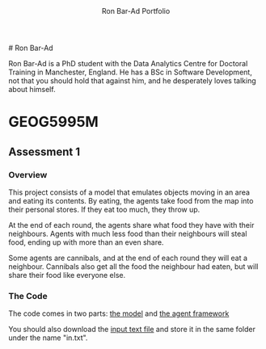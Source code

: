 <header>
Ron Bar-Ad Portfolio
</header>
<main>
# Ron Bar-Ad

Ron Bar-Ad is a PhD student with the Data Analytics Centre for Doctoral Training in Manchester, England. He has a BSc in Software Development, not that you should hold that against him, and he desperately loves talking about himself.

# GEOG5995M

## Assessment 1

### Overview

This project consists of a model that emulates objects moving in an area and eating its contents. By eating, the agents take food from the map into their personal stores. If they eat too much, they throw up.

At the end of each round, the agents share what food they have with their neighbours. Agents with much less food than their neighbours will steal food, ending up with more than an even share.

Some agents are cannibals, and at the end of each round they will eat a neighbour. Cannibals also get all the food the neighbour had eaten, but will share their food like everyone else.


### The Code

The code comes in two parts: [the model](https://github.com/RonBar-Ad/gyrba.github.io/blob/master/model.py) and [the agent framework](https://github.com/RonBar-Ad/gyrba.github.io/blob/master/agentframework.py)

You should also download the [input text file](href="https://github.com/RonBar-Ad/gyrba.github.io/blob/master/in.txt) and store it in the same folder under the name "in.txt".
</main>